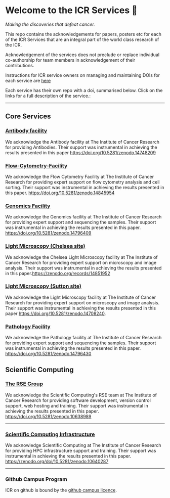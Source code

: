 # Welcome to the ICR Services 👋
*Making the discoveries that defeat cancer.*

This repo contains the acknowledgements for papers, posters etc for each of the ICR Services that are an integral part of the world class research of the ICR.

Acknowledgement of the services does not preclude or replace individual co-authorship for team members in acknowledgement of their contributions.

Instructions for ICR service owners on managing and maintaining DOIs for each service are [here](https://github.com/ICR-Services/Instructions)

Each service has their own repo with a doi, summarised below. Click on the links for a full description of the service.:

---

## Core Services

### [Antibody facility](https://github.com/ICR-Services/Antibody-Facility)
We acknowledge the Antibody facility at The Institute of Cancer Research for providing Antibodies. Their support was instrumental in achieving the results presented in this paper https://doi.org/10.5281/zenodo.14748209


### [Flow-Cytometry-Facility](https://github.com/ICR-Services/ICR-Flow-Cytometry-Facility)
We acknowledge the Flow Cytometry Facility at The Institute of Cancer Research for providing expert support on flow cytometry analysis and cell sorting. Their support was instrumental in achieving the results presented in this paper. https://doi.org/10.5281/zenodo.14845954

### [Genomics Facility](https://github.com/ICR-Services/Genomics-Facility)
We acknowledge the Genomics facility at The Institute of Cancer Research for providing expert support and sequencing the samples. Their support was instrumental in achieving the results presented in this paper. https://doi.org/10.5281/zenodo.14796409

### [Light Microscopy (Chelsea site)](https://github.com/ICR-Services/Light-Microscopy-Facility-Chelsea)
We acknowledge the Chelsea Light Microscopy facility at The Institute of Cancer Research for providing expert support on microscopy and image analysis. Their support was instrumental in achieving the results presented in this paper.https://zenodo.org/records/14851952

### [Light Microscopy (Sutton site)](https://github.com/ICR-Services/Light-Microscopy-Facility)
We acknowledge the Light Microscopy facility at The Institute of Cancer Research for providing expert support on microscopy and image analysis. Their support was instrumental in achieving the results presented in this paper https://doi.org/10.5281/zenodo.14708240.

### [Pathology Facility](https://github.com/ICR-Services/Pathology-Facility)
We acknowledge the Pathology facility at The Institute of Cancer Research for providing expert support and sequencing the samples. Their support was instrumental in achieving the results presented in this paper. https://doi.org/10.5281/zenodo.14796430

## Scientific Computing
### [The RSE Group](https://github.com/ICR-Services/RSE-Group)
We acknowledge the Scientific Computing's RSE team at The Institute of Cancer Research for providing software development, version control support, web hosting and training. Their support was instrumental in achieving the results presented in this paper. https://doi.org/10.5281/zenodo.10638989

---

### [Scientific Computing Infrastructure](https://github.com/ICR-Services/Scientific-Computing/tree/main)
We acknowledge Scientific Computing at The Institute of Cancer Research for providing HPC infrastructure support and training. Their support was instrumental in achieving the results presented in this paper.  https://zenodo.org/doi/10.5281/zenodo.10640287

---

### Github Campus Program
ICR on github is bound by the [github campus licence](https://education.github.com/schools/terms).
